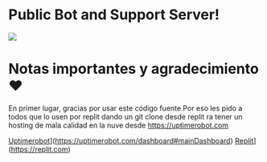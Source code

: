 # Public Bot and Support Server!

<a href="https://discord.gg/"><img src="https://truchorko-developer.tk/img/TruchorkoBannerOpenGraph.png"></a>
 
# Notas importantes y agradecimiento ❤️
En primer lugar, gracias por usar este código fuente
Por eso les pido a todos que lo usen por replit dando un git clone desde replit ra tener un hosting de mala calidad en la nuve desde https://uptimerobot.com


[Uptimerobot](https://s3-eu-west-1.amazonaws.com/tpd/logos/5e60b77f92ead400019e9dac/0x0.png)](https://uptimerobot.com/dashboard#mainDashboard)
[Replit](https://brandslogos.com/wp-content/uploads/images/large/replit-logo.png)](https://replit.com)
